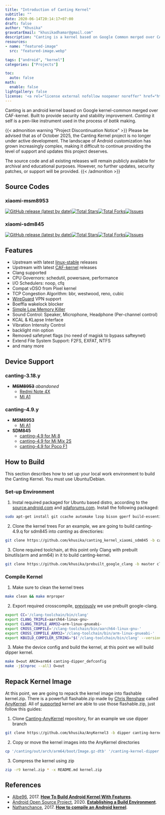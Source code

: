 ```yaml
---
title: "Introduction of Canting Kernel"
subtitle: ""
date: 2020-06-14T20:14:17+07:00
draft: false
author: "Khusika"
gravatarEmail: "khusikadhamar@gmail.com"
description: "Canting is a kernel based on Google Common merged over CAF."
resources:
- name: "featured-image"
  src: "featured-image.webp"

tags: ["android", "kernel"]
categories: ["Projects"]

toc:
  auto: false
math:
  enable: false
lightgallery: false
license: '<a rel="license external nofollow noopener noreffer" href="https://creativecommons.org/licenses/by-nc/4.0/" target="_blank">CC BY-NC 4.0</a>'
---
```

Canting is an android kernel based on Google kernel-common merged over CAF-kernel. Built to provide security and stability improvement. _Canting_ it self is a pen-like instrument used in the process of _batik_ making.
<!--more-->

{{< admonition warning "Project Discontinuation Notice" >}}
Please be advised that as of October 2025, the Canting Kernel project is no longer under active development. The landscape of Android customization has grown increasingly complex, making it difficult to continue providing the level of support and updates this project deserves.

The source code and all existing releases will remain publicly available for archival and educational purposes. However, no further updates, security patches, or support will be provided.
{{< /admonition >}}

## Source Codes
### xiaomi-msm8953
[![GitHub release (latest by date)](https://img.shields.io/github/v/release/khusika/canting_kernel_xiaomi_msm8953?style=flat-square)](https://github.com/khusika/canting_kernel_xiaomi_msm8953/releases/latest)[![Total Stars](https://img.shields.io/github/stars/khusika/canting_kernel_xiaomi_msm8953?style=flat-square)](https://github.com/khusika/canting_kernel_xiaomi_msm8953/stargazers)[![Total Forks](https://img.shields.io/github/forks/khusika/canting_kernel_xiaomi_msm8953?style=flat-square)](https://github.com/khusika/canting_kernel_xiaomi_msm8953/network/members)[![Issues](https://img.shields.io/github/issues/khusika/canting_kernel_xiaomi_msm8953?style=flat-square)](https://github.com/khusika/canting_kernel_xiaomi_msm8953/issues)

### xiaomi-sdm845
[![GitHub release (latest by date)](https://img.shields.io/github/v/release/khusika/canting_kernel_xiaomi_sdm845?style=flat-square)](https://github.com/khusika/canting_kernel_xiaomi_sdm845/releases/latest)[![Total Stars](https://img.shields.io/github/stars/khusika/canting_kernel_xiaomi_sdm845?style=flat-square)](https://github.com/khusika/canting_kernel_xiaomi_sdm845/stargazers)[![Total Forks](https://img.shields.io/github/forks/khusika/canting_kernel_xiaomi_sdm845?style=flat-square)](https://github.com/khusika/canting_kernel_xiaomi_sdm845/network/members)[![Issues](https://img.shields.io/github/issues/khusika/canting_kernel_xiaomi_sdm845?style=flat-square)](https://github.com/khusika/canting_kernel_xiaomi_sdm845/issues)

## Features
* Upstream with latest [linux-stable](https://git.kernel.org/pub/scm/linux/kernel/git/stable/linux.git/) releases
* Upstream with latest [CAF-kernel](https://source.codeaurora.org/quic/la/kernel) releases
* Clang supported
* CPU Governors: schedutil, powersave, performance
* I/O Schedulers: noop, cfq
* Compat vDSO from Pixel kernel
* TCP Congestion Algorithm: bbr, westwood, reno, cubic
* [WireGuard](https://xdaforums.com/t/wireguard-kernel-rom-integration.3711635/) VPN support
* Boeffla wakelock blocker
* [Simple Low Memory Killer](https://github.com/kerneltoast/simple_lmk)
* Sound Control: Speaker, Microphone, Headphone (Per-channel control)
* KCAL & KLapse Interface
* Vibration Intensity Control
* backlight min option
* Removed safetynet flags (no need of magisk to bypass safteynet)
* Extend File System Support: F2FS, EXFAT, NTFS
* and many more

## Device Support
### canting-3.18.y
* ~~**MSM8953**~~ _abandoned_
  * [Redmi Note 4X](https://xdaforums.com/t/kernel-mido-3-18-y-canting-1-2-24-03-2019.3865604/)
  * [Mi A1](https://xdaforums.com/t/kernel-tissot-3-18-y-canting-1-2-24-03-2019.3865600/)

### canting-4.9.y
* **MSM8953**
  * [Mi A1](https://xdaforums.com/t/kernel-tissot-4-9-y-canting-4-6-29-10-2019.3871134/)
* **SDM845**
  * [canting-4.9 for Mi 8](https://xdaforums.com/t/kernel-dipper-4-9-y-canting-3-6-22-08-2021.3907882/)
  * [canting-4.9 for Mi Mix 2S](https://xdaforums.com/t/kernel-polaris-4-9-y-canting-3-6-22-08-2021.3907884/)
  * [canting-4.9 for Poco F1](https://xdaforums.com/t/kernel-beryllium-4-9-y-canting-3-6-22-08-2021.3907883/)

## How to Build
This section describes how to set up your local work environment to build the Canting Kernel. You must use Ubuntu/Debian.
### Set-up Environment
1. Instal required packaged for Ubuntu based distro, according to the [source.android.com](https://source.android.com/setup/build/initializing#installing-required-packages-ubuntu-1404) and [xdaforums.com](https://xdaforums.com/t/guide-noobs-familiar-how-to-build-android-kernel-with-features.3654336/). Install the following packaged:
```bash
sudo apt-get install git ccache automake lzop bison gperf build-essential zip curl zlib1g-dev zlib1g-dev:i386 g++-multilib python-networkx libxml2-utils bzip2 libbz2-dev libbz2-1.0 libghc-bzlib-dev squashfs-tools pngcrush schedtool dpkg-dev liblz4-tool make optipng
```
2. Clone the kernel trees
For an example, we are going to build canting-4.9.q for sdm845 into _canting_ as directiories:
```bash
git clone https://github.com/khusika/canting_kernel_xiaomi_sdm845 -b canting-4.9-q canting
```
&nbsp;
3. Clone required toolchain, at this point only Clang with prebuilt binutils(arm and arm64) in it to build canting-kernel.
```bash
git clone https://github.com/khusika/prebuilt_google_clang -b master clang-toolchain
```
### Compile Kernel 
1. Make sure to clean the kernel trees
```bash
make clean && make mrproper
```
&nbsp;
2. Export required crosscompile, [previously](#set-up-environment) we use prebuilt google-clang.
```bash
export CC='/clang-toolchain/bin/clang'
export CLANG_TRIPLE=aarch64-linux-gnu-
export CLANG_TRIPLE_ARM32=arm-linux-gnueabi-
export CROSS_COMPILE='/clang-toolchain/bin/aarch64-linux-gnu-'
export CROSS_COMPILE_ARM32='/clang-toolchain/bin/arm-linux-gnueabi-'
export KBUILD_COMPILER_STRING="$('/clang-toolchain/bin/clang' --version | head -n 1 | perl -pe 's/\((?:http|git).*?\)//gs' | sed -e 's/  */ /g')"
```
&nbsp;
3. Make the device config and build the kernel, at this point we will build dipper kernel.
```bash
make O=out ARCH=arm64 canting-dipper_defconfig
make -j$(nproc --all) O=out
```
## Repack Kernel Image
At this point, we are going to repack the kernel image into flashable kernel.zip. There is a powerfull flashable.zip made by [Chris Renshaw](https://github.com/osm0sis) called [AnyKernel](https://github.com/osm0sis/AnyKernel3). All of [supported](#device-support) kernel are able to use those flashable.zip, just follow this guides:
1. Clone [Canting-AnyKernel](https://github.com/khusika/AnyKernel3) repository, for an example we use dipper branch
```bash
git clone https://github.com/khusika/AnyKernel3 -b dipper canting-kernel-dipper
```
&nbsp;
2. Copy or move the kernel images into the AnyKernel directories
```bash
cp '/canting/out/arch/arm64/boot/Image.gz-dtb' '/canting-kernel-dipper'
```
&nbsp;
3. Compress the kernel using zip
```bash
zip -r9 kernel.zip * -x README.md kernel.zip
```
## References
- [Albe96](https://xdaforums.com/m/albe96.7334959/), 2017. **[How To Build Android Kernel With Features](https://xdaforums.com/t/guide-noobs-familiar-how-to-build-android-kernel-with-features.3654336/)**.
- [Android Open Source Project](https://source.android.com/), 2020. **[Establishing a Build Environment](https://source.android.com/setup/build/initializing#installing-required-packages-ubuntu-1404)**.
- [Nathanchance](https://xdaforums.com/m/nathanchance.6842057/), 2017. **[How to compile an Android kernel](https://xdaforums.com/t/reference-how-to-compile-an-android-kernel.3627297/)**.
